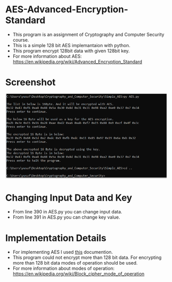 # AES-Advanced-Encryption-Standard
* This program is an assignment of Cryptography and Computer Security course.
* This is a simple 128 bit AES implemantaion with python.
* This program encrypt 128bit data with given 128bit key.
* For more information about AES: https://en.wikipedia.org/wiki/Advanced_Encryption_Standard
# Screenshot
<img src="SS.PNG" >

# Changing Input Data and Key
* From line 390 in AES.py you can change input data.
* From line 391 in AES.py you can change key value.

# Implementation Details
* For implementing AES I used [this](fips-197.pdf) documention.
* This program could not encrypt more than 128 bit data. For encrypting more than 128 bit data modes of operation should be used.
* For more information about modes of operation: https://en.wikipedia.org/wiki/Block_cipher_mode_of_operation <br /> <br />




